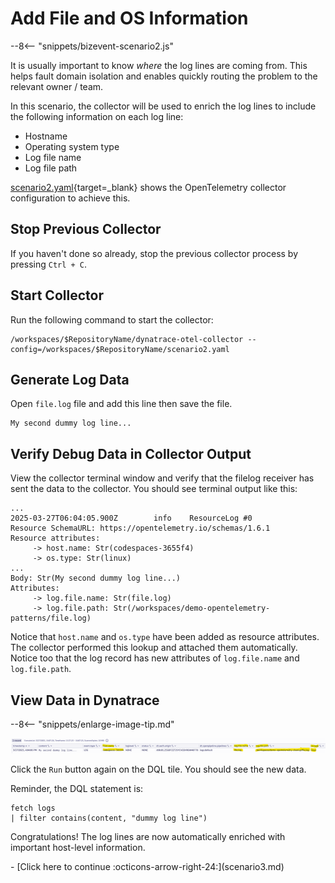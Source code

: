 # Add File and OS Information

--8<-- "snippets/bizevent-scenario2.js"

It is usually important to know *where* the log lines are coming from. This helps fault domain isolation and enables quickly routing the problem to the relevant owner / team.

In this scenario, the collector will be used to enrich the log lines to include the following information on each log line:

* Hostname
* Operating system type
* Log file name
* Log file path

[scenario2.yaml](https://github.com/Dynatrace/demo-opentelemetry-patterns/blob/main/scenario2.yaml){target=_blank} shows the OpenTelemetry collector configuration to achieve this.

## Stop Previous Collector

If you haven't done so already, stop the previous collector process by pressing `Ctrl + C`.

## Start Collector

Run the following command to start the collector:

``` { "name": "[background] run otel collector scenario 2" }
/workspaces/$RepositoryName/dynatrace-otel-collector --config=/workspaces/$RepositoryName/scenario2.yaml
```

## Generate Log Data

Open `file.log` file and add this line then save the file.

```
My second dummy log line...
```

## Verify Debug Data in Collector Output

View the collector terminal window and verify that the filelog receiver has sent the data to the collector. You should see terminal output like this:

```
...
2025-03-27T06:04:05.900Z        info    ResourceLog #0
Resource SchemaURL: https://opentelemetry.io/schemas/1.6.1
Resource attributes:
     -> host.name: Str(codespaces-3655f4)
     -> os.type: Str(linux)
...
Body: Str(My second dummy log line...)
Attributes:
     -> log.file.name: Str(file.log)
     -> log.file.path: Str(/workspaces/demo-opentelemetry-patterns/file.log)
```

Notice that `host.name` and `os.type` have been added as resource attributes. The collector performed this lookup and attached them automatically.
Notice too that the log record has new attributes of `log.file.name` and `log.file.path`.

## View Data in Dynatrace

--8<-- "snippets/enlarge-image-tip.md"

![scenario2 dynatrace results](images/scenario2-dql.png)

Click the `Run` button again on the DQL tile. You should see the new data.

Reminder, the DQL statement is:

```
fetch logs
| filter contains(content, "dummy log line")
```

Congratulations! The log lines are now automatically enriched with important host-level information.

<div class="grid cards" markdown>
- [Click here to continue :octicons-arrow-right-24:](scenario3.md)
</div>
